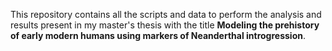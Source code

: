 This repository contains all the scripts and data to perform the analysis and results present in my master's thesis with the title **Modeling the prehistory of early modern humans using markers of Neanderthal introgression**. 
